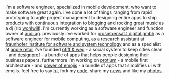 i'm a software engineer, specialized in mobile development, who want to make software great again. i've done a lot of things ranging from rapid prototyping to agile project management to designing entire apps to ship products with continuous integration to blogging and rocking great music as a dj (rip <a href="http://www.wohlwill.me">wohlwill</a>).
i'm currently working as a software engineer and function owner at <a href="http://www.audi.de">audi ag</a>. previously i've worked for <a href="http://www.prosiebensat1.de">prosiebensat.1 digital gmbh</a> as a software engineer for mobile computing, as a research assistant at <a href="http://www.isst.fraunhofer.de">fraunhofer institute for software and system technology</a> and as a specialist at <a href="http://www.apple.com">apple retail</a>
i've founded <a href="http://pfiffundweg.de">pfiff & weg</a> - a social system to keep cities clean - and <a href="http://designprof.net">designprof</a> - a bundle of apps that helps people designing their business papers. furthermore i'm working on <a href="https://github.com/ProtiumLabs">protium</a> - a mobile first architecture - and <a href="https://github.com/PowerOfEmojis">power of emojis</a> - a bundle of apps that simplifies ui with emojis.
feel free to say <a href="mailto:hi@thomaspaulmann.com?Subject=Hi">hi</a>, fork my <a href="https://github.com/thomaspaulmann">code</a>, share my <a href="https://twitter.com/thomaspaulmann">news</a> and like my <a href="https://www.instagram.com/thomaspaulmann/">photos</a>.
